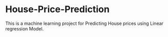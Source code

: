 # House-Price-Prediction
This is a machine learning project for Predicting House prices using Linear regression Model. 
